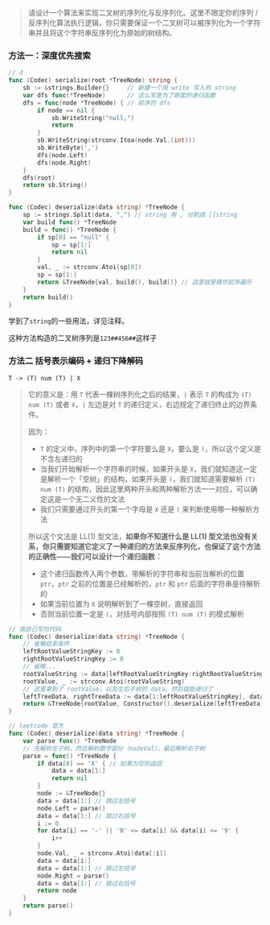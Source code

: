 > 请设计一个算法来实现二叉树的序列化与反序列化。这里不限定你的序列 / 反序列化算法执行逻辑，你只需要保证一个二叉树可以被序列化为一个字符串并且将这个字符串反序列化为原始的树结构。

### 方法一：深度优先搜索


```go
// d
func (Codec) serialize(root *TreeNode) string {
	sb := &strings.Builder{}     // 新建一个用 write 写入的 string
	var dfs func(*TreeNode)      // 这么写是为了嵌套的递归函数
	dfs = func(node *TreeNode) { // 前序的 dfs
		if node == nil {
			sb.WriteString("null,")
			return
		}
		sb.WriteString(strconv.Itoa(node.Val.(int)))
		sb.WriteByte(',')
		dfs(node.Left)
		dfs(node.Right)
	}
	dfs(root)
	return sb.String()
}

func (Codec) deserialize(data string) *TreeNode {
	sp := strings.Split(data, ",") // string 用 , 分割成 []string
	var build func() *TreeNode
	build = func() *TreeNode {
		if sp[0] == "null" {
			sp = sp[1:]
			return nil
		}
		val, _ := strconv.Atoi(sp[0])
		sp = sp[1:]
		return &TreeNode{val, build(), build()} // 这里就是模仿前序遍历
	}
	return build()
}
```

学到了`string`的一些用法，详见注释。

这种方法构造的二叉树序列是`123##456##`这样子

### 方法二 括号表示编码 + 递归下降解码

```
T -> (T) num (T) | X
```

> 它的意义是：用 `T` 代表一棵树序列化之后的结果，`|` 表示 `T` 的构成为 `(T) num (T)` 或者 `X`，`|` 左边是对 `T` 的递归定义，右边规定了递归终止的边界条件。
>
> 因为：
>
> - `T` 的定义中，序列中的第一个字符要么是 `X`，要么是 `(`，所以这个定义是不含左递归的
> - 当我们开始解析一个字符串的时候，如果开头是 `X`，我们就知道这一定是解析一个「空树」的结构，如果开头是 `(`，我们就知道需要解析 `(T) num (T)` 的结构，因此这里两种开头和两种解析方法一一对应，可以确定这是一个无二义性的文法
> - 我们只需要通过开头的第一个字母是 `X` 还是 `(` 来判断使用哪一种解析方法
>
> 所以这个文法是 LL(1) 型文法，**如果你不知道什么是 LL(1) 型文法也没有关系，你只需要知道它定义了一种递归的方法来反序列化，也保证了这个方法的正确性——我们可以设计一个递归函数：**
>
> - 这个递归函数传入两个参数，带解析的字符串和当前当解析的位置 `ptr`，`ptr` 之前的位置是已经解析的，`ptr` 和 `ptr` 后面的字符串是待解析的
> - 如果当前位置为 `X` 说明解析到了一棵空树，直接返回
> - 否则当前位置一定是 `(`，对括号内部按照 `(T) num (T)` 的模式解析

```go
// 我自己写的代码
func (Codec) deserialize(data string) *TreeNode {
    // 省略结束条件
	leftRootValueStringKey := 0
	rightRootValueStringKey := 0
    // 省略...
	rootValueString := data[leftRootValueStringKey:rightRootValueStringKey]
	rootValue, _ := strconv.Atoi(rootValueString)
    // 这里拿到了 rootValue，以及左右子树的 data，然后就能递归了
	leftTreeData, rightTreeData := data[1:leftRootValueStringKey], data[rightRootValueStringKey:len(data)-1]
	return &TreeNode{rootValue, Constructor().deserialize(leftTreeData), Constructor().deserialize(rightTreeData)}
}
```

```go
// leetcode 官方
func (Codec) deserialize(data string) *TreeNode {
    var parse func() *TreeNode
    // 先解析左子树，然后解析数字部分（nodeVal），最后解析右子树
    parse = func() *TreeNode {
        if data[0] == 'X' { // 如果为空则返回
            data = data[1:]
            return nil
        }
        node := &TreeNode{}
        data = data[1:] // 跳过左括号
        node.Left = parse()
        data = data[1:] // 跳过右括号
        i := 0
        for data[i] == '-' || '0' <= data[i] && data[i] <= '9' {
            i++
        }
        node.Val, _ = strconv.Atoi(data[:i])
        data = data[i:]
        data = data[1:] // 跳过左括号
        node.Right = parse()
        data = data[1:] // 跳过右括号
        return node
    }
    return parse()
}
```

